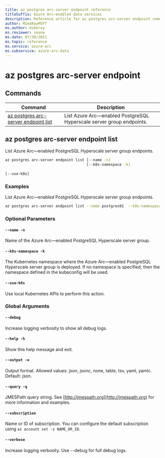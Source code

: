 ```yaml
---
title: az postgres arc-server endpoint reference
titleSuffix: Azure Arc—enabled data services
description: Reference article for az postgres arc-server endpoint commands.
author: MikeRayMSFT
ms.author: mikeray
ms.reviewer: seanw
ms.date: 07/30/2021
ms.topic: reference
ms.service: azure-arc
ms.subservice: azure-arc-data
---
```


# az postgres arc-server endpoint
## Commands
| Command | Description|
| --- | --- |
[az postgres arc-server endpoint list](#az-postgres-arc-server-endpoint-list) | List Azure Arc—enabled PostgreSQL Hyperscale server group endpoints.
## az postgres arc-server endpoint list
List Azure Arc—enabled PostgreSQL Hyperscale server group endpoints.
```bash
az postgres arc-server endpoint list [--name -n] 
                                     [--k8s-namespace -k]  
                                     
[--use-k8s]
```
### Examples
List Azure Arc—enabled PostgreSQL Hyperscale server group endpoints.
```bash
az postgres arc-server endpoint list --name postgres01  --k8s-namespace namespace --use-k8s
```
### Optional Parameters
#### `--name -n`
Name of the Azure Arc—enabled PostgreSQL Hyperscale server group.
#### `--k8s-namespace -k`
The Kubernetes namespace where the Azure Arc—enabled PostgreSQL Hyperscale server group is deployed. If no namespace is specified, then the namespace defined in the kubeconfig will be used.
#### `--use-k8s`
Use local Kubernetes APIs to perform this action.
### Global Arguments
#### `--debug`
Increase logging verbosity to show all debug logs.
#### `--help -h`
Show this help message and exit.
#### `--output -o`
Output format.  Allowed values: json, jsonc, none, table, tsv, yaml, yamlc.  Default: json.
#### `--query -q`
JMESPath query string. See [http://jmespath.org](http://jmespath.org) for more information and examples.
#### `--subscription`
Name or ID of subscription. You can configure the default subscription using `az account set -s NAME_OR_ID`.
#### `--verbose`
Increase logging verbosity. Use --debug for full debug logs.
